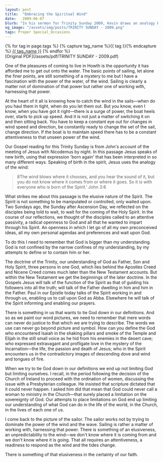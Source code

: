 ```yaml
---
layout: post
title:  "Embracing the Spiritual Wind"
date:   2009-06-07
blurb: "In his sermon for Trinity Sunday 2009, Kevin draws an analogy between sailing and the spiritual life, emphasizing the need to work with the power of the Spirit rather than trying to control it. He reflects on the elusiveness of the Spirit and the importance of attentive passivity, being open to God's guidance without preconceived ideas. The sermon also touches on the doctrine of the Trinity and the limitations of human understanding in defining God."
og_image: "/assets/img/posts/TRINITY SUNDAY - 2009.png"
tags: Proper Special_Occasions
---    
```

<div class="tag-pills">
  {% for tag in page.tags %}
    {% capture tag_name %}{{ tag }}{% endcapture %}
    <a href="{{ site.baseurl }}/tag/{{ tag_name }}" class="tag-pill">{{ tag_name }}</a>
  {% endfor %}
</div>
[Original PDF](/assets/pdf/TRINITY SUNDAY - 2009.pdf)

One of the pleasures of coming to live in Howth is the opportunity it has afforded me to get out onto the water. The basic points of sailing, let alone the finer points, are still something of a mystery to me but I have a fascination with the power of the water, of the wind. Sailing is clearly a matter not of domination of that power but rather one of working with, harnessing that power.

At the heart of it all is knowing how to catch the wind in the sails—when do you haul them in tight, when do you let them out. But you know, even I know, when you have got it right—there is a surge of power, the boat heels over, starts to pick up speed. And it is not just a matter of switching it on and then sitting back. You have to keep a constant eye out for changes in wind speed and direction, be constantly ready to change the set of the sail, change direction. If the boat is to maintain speed there has to be a constant attentiveness to that unseen power of the wind.

Our Gospel reading for this Trinity Sunday is from John's account of the meeting of Jesus with Nicodemus by night. In this passage Jesus speaks of new birth, using that expression 'born again' that has been interpreted in so many different ways. Speaking of birth in the spirit, Jesus uses the analogy of the wind:

> 8The wind blows where it chooses, and you hear the sound of it, but you do not know where it comes from or where it goes. So it is with everyone who is born of the Spirit.' John 3:8

What strikes me about this passage is the elusive nature of the Spirit. The Spirit is not something to be manipulated or controlled, only waited upon. Two Sundays ago, the Sunday after Ascension Day, we reflected on the disciples being told to wait, to wait for the coming of the Holy Spirit. In the course of our reflections, we thought of the disciples called to an attentive passivity, a radical openness to God and all that he wanted to impart through his Spirit. An openness in which I let go of all my own preconceived ideas, all my own personal agendas and preferences and wait upon God.

To do this I need to remember that God is bigger than my understanding. God is not confined by the narrow confines of my understanding, by my attempts to define or to contain him or her.

The doctrine of the Trinity, our understanding of God as Father, Son and Holy Spirit, three persons in one God, which lies behind the Apostles Creed and Nicene Creed comes much later than the New Testament accounts. But within the New Testament we get the beginnings of the later doctrine. In the Gospels Jesus will talk of the function of the Spirit as that of guiding his followers into all the truth; will talk of the Father dwelling in him and him in the Father. Paul in our Epistle today talks of the Spirit working in and through us, enabling us to call upon God as Abba. Elsewhere he will talk of the Spirit informing and enabling our prayers.

There is something in us that wants to tie God down in our definitions. And so as we paint our word pictures, we need to remember that mere words can never do justice to that which we are trying to describe. The words we use can never go beyond picture and symbol. How can you define the God who encountered Isaiah in the shaking pillars and smoke of the Temple and Elijah in the still small voice as he hid from his enemies in the desert cave; who expressed extravagant and profligate love in the mystery of the Incarnation—the life, the passion and death of Jesus; who in the Spirit encounters us in the contradictory images of descending dove and wind and tongues of fire.

When we try to tie God down in our definitions we end up not limiting God but limiting ourselves. I recall, in the period following the decision of the Church of Ireland to proceed with the ordination of women, discussing the issue with a Presbyterian colleague. He insisted that scripture dictated that it could never happen. I asked him did that mean that God could never call a woman to ministry in the Church—that surely placed a limitation on the sovereignty of God. Our attempts to place limitations on God end up limiting our understanding of what God can do in the life of the world, in the Church, in the lives of each one of us.

I come back to the picture of the sailor. The sailor works not by trying to dominate the power of the wind and the wave. Sailing is rather a matter of working with, harnessing that power. There is something of an elusiveness, an unpredictability to the wind—we don't know where it is coming from and we don't know where it is going. That all requires an attentiveness, a readiness to respond as the wind and the tides change.

There is something of that elusiveness in the certainty of our faith.
